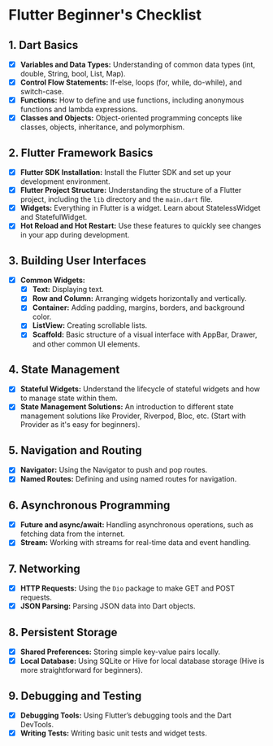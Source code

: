 # Flutter Beginner's Checklist

## 1. Dart Basics
- [x] **Variables and Data Types:** Understanding of common data types (int, double, String, bool, List, Map).
- [x] **Control Flow Statements:** If-else, loops (for, while, do-while), and switch-case.
- [x] **Functions:** How to define and use functions, including anonymous functions and lambda expressions.
- [x] **Classes and Objects:** Object-oriented programming concepts like classes, objects, inheritance, and polymorphism.

## 2. Flutter Framework Basics
- [x] **Flutter SDK Installation:** Install the Flutter SDK and set up your development environment.
- [X] **Flutter Project Structure:** Understanding the structure of a Flutter project, including the `lib` directory and the `main.dart` file.
- [x] **Widgets:** Everything in Flutter is a widget. Learn about StatelessWidget and StatefulWidget.
- [x] **Hot Reload and Hot Restart:** Use these features to quickly see changes in your app during development.

## 3. Building User Interfaces
- [x] **Common Widgets:** 
  - [x] **Text:** Displaying text.
  - [x] **Row and Column:** Arranging widgets horizontally and vertically.
  - [x] **Container:** Adding padding, margins, borders, and background color.
  - [x] **ListView:** Creating scrollable lists.
  - [x] **Scaffold:** Basic structure of a visual interface with AppBar, Drawer, and other common UI elements.

## 4. State Management
- [x] **Stateful Widgets:** Understand the lifecycle of stateful widgets and how to manage state within them.
- [x] **State Management Solutions:** An introduction to different state management solutions like Provider, Riverpod, Bloc, etc. (Start with Provider as it's easy for beginners).

## 5. Navigation and Routing
- [x] **Navigator:** Using the Navigator to push and pop routes.
- [x] **Named Routes:** Defining and using named routes for navigation.

## 6. Asynchronous Programming
- [x] **Future and async/await:** Handling asynchronous operations, such as fetching data from the internet.
- [x] **Stream:** Working with streams for real-time data and event handling.

## 7. Networking
- [x] **HTTP Requests:** Using the `Dio` package to make GET and POST requests.
- [x] **JSON Parsing:** Parsing JSON data into Dart objects.

## 8. Persistent Storage
- [x] **Shared Preferences:** Storing simple key-value pairs locally.
- [x] **Local Database:** Using SQLite or Hive for local database storage (Hive is more straightforward for beginners).

## 9. Debugging and Testing
- [x] **Debugging Tools:** Using Flutter’s debugging tools and the Dart DevTools.
- [x] **Writing Tests:** Writing basic unit tests and widget tests.
